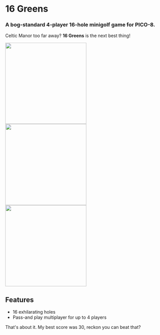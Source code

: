 # 16 Greens
### A bog-standard 4-player 16-hole minigolf game for PICO-8.

Celtic Manor too far away? **16 Greens** is the next best thing!

<p float="left">
  <img src="https://i.imgur.com/aUQ5YY4.png" width="256" />
  <img src="https://i.imgur.com/3tRXlFg.png" width="256" /> 
  <img src="https://i.imgur.com/7daBZnd.png" width="256" />
</p>

## Features
* 16 exhilarating holes
* Pass-and play multiplayer for up to 4 players

That's about it. My best score was 30, reckon you can beat that?
